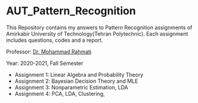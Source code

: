 # AUT_Pattern_Recognition

This Repository contains my answers to Pattern Recognition assignments of Amirkabir University of Technology(Tehran Polytechnic). Each assignment includes questions, codes and a report.

Professor: [Dr. Mohammad Rahmati](https://aut.ac.ir/cv/2416/MOHAMMAD-RAHMATI?slc_lang=en&&cv=2416&mod=scv)

Year: 2020-2021, Fall Semester

- Assignment 1: Linear Algebra and Probability Theory
- Assignment 2: Bayesian Decision Theory and MLE
- Assignment 3: Nonparametric Estimation, LDA
- Assignment 4: PCA, LDA, Clustering,
